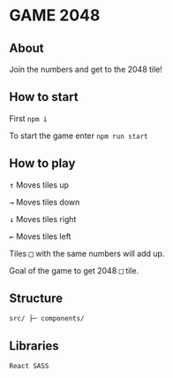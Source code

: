 # GAME 2048

## About
Join the numbers and get to the 2048 tile!
## How to start
First
`npm i`

To start the game enter 
`npm run start`
## How to play

<kbd>&uarr;</kbd> Moves tiles up

<kbd>&rarr;</kbd> Moves tiles down

<kbd>&darr;</kbd> Moves tiles right

<kbd>&larr;</kbd> Moves tiles left

Tiles <kbd>&#9633;</kbd> with the same numbers will add up.

Goal of the game to get 2048 <kbd>&#9633;</kbd> tile.

## Structure
`
src/
├─ components/
`
## Libraries
`
React
SASS
`